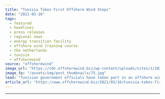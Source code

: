 ```yaml
---
title: "Tunisia Takes First Offshore Wind Steps"
date: "2021-03-16"
tags: 
  - featured
  - headlines
  - press releases
  - regional news
  - energy transition facility
  - offshore wind training course
  - the netherlands
  - tunisia
  - offshorewind
source: "offshorewind"
image_url: "https://cdn.offshorewind.biz/wp-content/uploads/sites/2/2021/03/16144003/Tunisia-Takes-First-Offshore-Wind-Steps.jpg"
image_fp: "/assets/img/post_thumbnails/75.jpg"
lead: "Tunisian government officials have taken part in an offshore wind training course organized by"
article_url: "https://www.offshorewind.biz/2021/03/16/tunisia-takes-first-offshore-wind-steps/"
---
```


---
